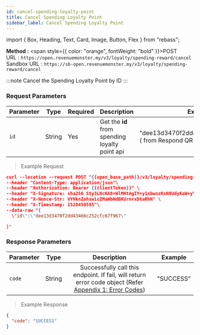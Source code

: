 ```yaml
---
id: cancel-spending-loyalty-point
title: Cancel Spending Loyalty Point
sidebar_label: Cancel Spending Loyalty Point
---
```


import { Box, Heading, Text, Card, Image, Button, Flex } from "rebass";

**Method :** <span style={{ color: "orange", fontWeight: "bold" }}>POST</span><br/>
URL : `https://open.revenuemonster.my/v3/loyalty/spending-reward/cancel`<br/>
Sandbox URL : `https://sb-open.revenuemonster.my/v3/loyalty/spending-reward/cancel`

:::note
Cancel the Spending Loyalty Point by ID
:::

### Request Parameters

| Parameter | Type   | Required | Description                                    | Example                                                     |
| --------- | ------ | -------- | ---------------------------------------------- | ----------------------------------------------------------- |
| `id`      | String | Yes      | Get the **id** from spending loyalty point api | "dee13d3470f2dd43466c252cfc67f967" ( from Respond QR code ) |

> Example Request

```json
curl --location --request POST "{{open_base_path}}/v3/loyalty/spending-reward/cancel" \
--header "Content-Type: application/json"\
--header "Authorization: Bearer {{clientToken}}" \
--header "X-Signature: sha256 Sty3LNcKA8+WlMHtAgIY+y1xbwnzKsN0UdyKaW+yYIgcTkBAtF7G5Lx251qQITURJ4wiXPDODxhs1nFVmBBing==" \
--header "X-Nonce-Str: VYNknZohxwicZMaWbNdBKUrnrxDtaRhN" \
--header "X-Timestamp: 1528450585"\
--data-raw "{
  \"id\":\"dee13d3470f2dd43466c252cfc67f967\"

}"
```

### Response Parameters

| Parameter | Type   |                                                                           Description                                                                            | Example   |
| --------- | ------ | :--------------------------------------------------------------------------------------------------------------------------------------------------------------: | --------- |
| `code`    | String | Successfully call this endpoint. If fail, will return error code object (Refer [Appendix 1: Error Codes](https://doc.revenuemonster.my/#appendix-1-error-codes)) | "SUCCESS" |

> Example Response

```json
{
  "code": "SUCCESS"
}
```
